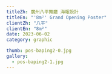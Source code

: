 ```yaml
---
titleZh: 廣州八平舞廳 海報設計
titleEn: "'8m²' Grand Opening Poster"
clientZh: "八平"
clientEn: "8m²"
date: 2023-06-02
category: graphic

thumb: pos-baping2-0.jpg
gallery:
  - pos-baping2-1.jpg
---
```


